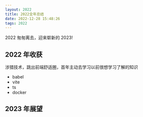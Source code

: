 ```yaml
---
layout: 2022
title: 2022全年总结
date: 2022-12-28 15:48:26
tags: 2022
---
```


2022 匆匆离去，迎来崭新的 2023!

## 2022 年收获

涉猎技术，跳出前端舒适圈，首年主动去学习以前很想学习了解的知识

- babel
- vite
- ts
- docker

## 2023 年展望
